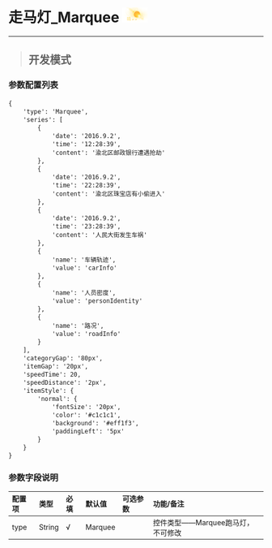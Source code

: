 # 走马灯\_Marquee ![](/assets/Weather.png)

---

> ## 开发模式

### 参数配置列表

```
{
    'type': 'Marquee',
    'series': [
        {
            'date': '2016.9.2',
            'time': '12:28:39',
            'content': '渝北区邮政银行遭遇抢劫'
        },
        {
            'date': '2016.9.2',
            'time': '22:28:39',
            'content': '渝北区珠宝店有小偷进入'
        },
        {
            'date': '2016.9.2',
            'time': '23:28:39',
            'content': '人民大街发生车祸'
        },
        {
            'name': '车辆轨迹',
            'value': 'carInfo'
        },
        {
            'name': '人员密度',
            'value': 'personIdentity'
        },
        {
            'name': '路况',
            'value': 'roadInfo'
        }
    ],
    'categoryGap': '80px',
    'itemGap': '20px',
    'speedTime': 20,
    'speedDistance': '2px',
    'itemStyle': {
        'normal': {
            'fontSize': '20px',
            'color': '#c1c1c1',
            'background': '#eff1f3',
            'paddingLeft': '5px'
        }
    }
}
```

### 参数字段说明

| 配置项 | 类型 | 必填 | 默认值 | 可选参数 | 功能/备注 |
| :--- | :--- | :--- | :--- | :--- | :--- |
| type | String | √ | Marquee |  | 控件类型——Marquee跑马灯，不可修改 |



